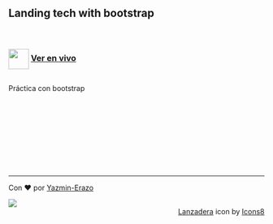 ## Landing tech with bootstrap

<br/>

### <img src="https://img.icons8.com/nolan/64/launchpad.png" width="40" height="40" align="center"/> [Ver en vivo](https://landing-tech-bootstrap.netlify.app/)
## 

Práctica con bootstrap<br/><br/>

<br/>
<br/>
<br/>
<br/>
<br/>
<br/>
<br/>


---
Con ❤️ por [Yazmin-Erazo](https://github.com/yazmin-erazo)


<a href="https://www.linkedin.com/in/yazmin-erazo/" rel="nofollow">
    <img src="https://camo.githubusercontent.com/a493f6833f99fb3c85788d6d9305e6b7a42b838e5ee5d138fd9a8214a7e77472/68747470733a2f2f696d672e736869656c64732e696f2f62616467652f6c696e6b6564696e2d2532333030373742352e7376673f267374796c653d666f722d7468652d6261646765266c6f676f3d6c696e6b6564696e266c6f676f436f6c6f723d7768697465" data-canonical-src="https://img.shields.io/badge/linkedin-%230077B5.svg?&amp;style=for-the-badge&amp;logo=linkedin&amp;logoColor=white" style="max-width: 100%;">
 </a>
 <div align="right"><a target="_blank" href="https://icons8.com/icon/69463/lanzadera">Lanzadera</a> icon by <a target="_blank" href="https://icons8.com">Icons8</a></div>
